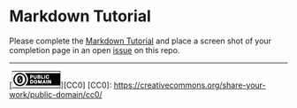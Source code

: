 # Markdown Tutorial

Please complete the [Markdown Tutorial](http://www.markdowntutorial.com)
and place a screen shot of your completion page in an open
[issue][] on this repo.

[issue]: https://github.com/skilstak/course-pro/issues

---
[![cc-zero](cc-zero.png)][CC0]
[CC0]: https://creativecommons.org/share-your-work/public-domain/cc0/

